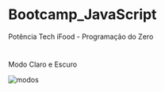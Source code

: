 # Bootcamp_JavaScript
Potência Tech iFood - Programação do Zero

#

Modo Claro e Escuro


![modos](https://github.com/MiqueasL/Bootcamp_JavaScript/assets/114825728/9c9903b8-22d7-46b3-ae41-c8f598a8b91e)
